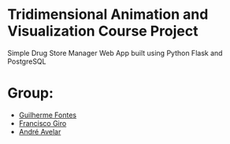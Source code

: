 # Tridimensional Animation and Visualization Course Project
Simple Drug Store Manager Web App built using Python Flask and PostgreSQL

# Group:
- [Guilherme Fontes](https://github.com/gui-baeta)
- [Francisco Giro](https://github.com/FranciscoGiro)
- [André Avelar]()

